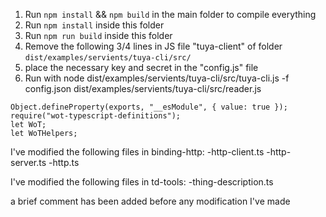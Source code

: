 1. Run `npm install` && `npm build` in the main folder to compile everything
2. Run `npm install` inside this folder
3. Run `npm run build` inside this folder
4. Remove the following 3/4 lines in JS file "tuya-client" of folder `dist/examples/servients/tuya-cli/src/` 
5. place the necessary key and secret in the "config.js" file
6. Run with node dist/examples/servients/tuya-cli/src/tuya-cli.js -f config.json dist/examples/servients/tuya-cli/src/reader.js
```
Object.defineProperty(exports, "__esModule", { value: true });
require("wot-typescript-definitions");
let WoT;
let WoTHelpers;
```

I've modified the following files in binding-http:
-http-client.ts
-http-server.ts
-http.ts

I've modified the following files in td-tools:
-thing-description.ts

a brief comment has been added before any modification I've made 